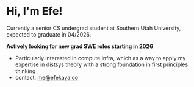 # Hi, I'm Efe!

Currently a senior CS undergrad student at Southern Utah University, expected to graduate in 04/2026.  

**Actively looking for new grad SWE roles starting in 2026**  
- Particularly interested in compute infra, which as a way to apply my expertise in distsys theory with a strong foundation in first principles thinking
- contact: me@efekaya.co
